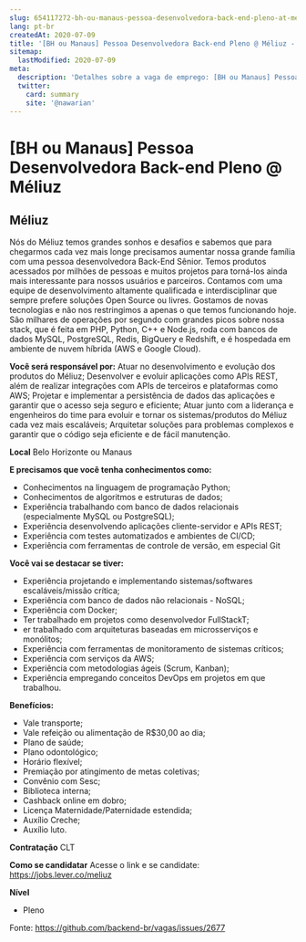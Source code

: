 ```yaml
---
slug: 654117272-bh-ou-manaus-pessoa-desenvolvedora-back-end-pleno-at-meliuz
lang: pt-br
createdAt: 2020-07-09
title: '[BH ou Manaus] Pessoa Desenvolvedora Back-end Pleno @ Méliuz - Vaga de Emprego'
sitemap:
  lastModified: 2020-07-09
meta:
  description: 'Detalhes sobre a vaga de emprego: [BH ou Manaus] Pessoa Desenvolvedora Back-end Pleno @ Méliuz'
  twitter:
    card: summary
    site: '@nawarian'
---
```


# [BH ou Manaus] Pessoa Desenvolvedora Back-end Pleno @ Méliuz


## Méliuz

Nós do Méliuz temos grandes sonhos e desafios e sabemos que para chegarmos cada vez mais longe precisamos aumentar nossa grande família com uma pessoa desenvolvedora Back-End Sênior. Temos produtos acessados por milhões de pessoas e muitos projetos para torná-los ainda mais interessante para nossos usuários e parceiros. Contamos com uma equipe de desenvolvimento altamente qualificada e interdisciplinar que sempre prefere soluções Open Source ou livres.
Gostamos de novas tecnologias e não nos restringimos a apenas o que temos funcionando hoje. São milhares de operações por segundo com grandes picos sobre nossa stack, que é feita em PHP, Python, C++ e Node.js, roda com bancos de dados MySQL, PostgreSQL, Redis, BigQuery e Redshift, e é hospedada em ambiente de nuvem híbrida (AWS e Google Cloud).

**Você será responsável por:**
Atuar no desenvolvimento e evolução dos produtos do Méliuz;
Desenvolver e evoluir aplicações como APIs REST, além de realizar integrações com APIs de terceiros e plataformas como AWS;
Projetar e implementar a persistência de dados das aplicações e garantir que o acesso seja seguro e eficiente;
Atuar junto com a liderança e engenheiros do time para evoluir e tornar os sistemas/produtos do Méliuz cada vez mais escaláveis;
Arquitetar soluções para problemas complexos e garantir que o código seja eficiente e de fácil manutenção.

**Local**
Belo Horizonte ou Manaus

**E precisamos que você tenha conhecimentos como:**
- Conhecimentos na linguagem de programação Python;
- Conhecimentos de algoritmos e estruturas de dados;
- Experiência trabalhando com banco de dados relacionais (especialmente MySQL ou PostgreSQL);
- Experiência desenvolvendo aplicações cliente-servidor e APIs REST;
- Experiência com testes automatizados e ambientes de CI/CD;
- Experiência com ferramentas de controle de versão, em especial Git

**Você vai se destacar se tiver:**
- Experiência projetando e implementando sistemas/softwares escaláveis/missão crítica;
- Experiência com banco de dados não relacionais - NoSQL;
- Experiência com Docker;
- Ter trabalhado em projetos como desenvolvedor FullStackT;
- er trabalhado com arquiteturas baseadas em microsserviços e monólitos;
- Experiência com ferramentas de monitoramento de sistemas críticos;
- Experiência com serviços da AWS;
- Experiência com metodologias ágeis (Scrum, Kanban);
- Experiência empregando conceitos DevOps em projetos em que trabalhou.

**Benefícios:**
- Vale transporte;
- Vale refeição ou alimentação de R$30,00 ao dia;
- Plano de saúde;
- Plano odontológico;
- Horário flexível;
- Premiação por atingimento de metas coletivas;
- Convênio com Sesc;
- Biblioteca interna;
- Cashback online em dobro;
- Licença Maternidade/Paternidade estendida;
- Auxílio Creche;
- Auxílio luto.

 **Contratação**
CLT

**Como se candidatar**
Acesse o link e se candidate: https://jobs.lever.co/meliuz

**Nível**
- Pleno




Fonte: https://github.com/backend-br/vagas/issues/2677